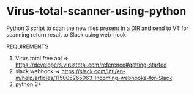 # Virus-total-scanner-using-python
Python 3 script to scan the new files present in a DIR and send to VT for scanning return result to Slack using web-hook


REQUIREMENTS

1) Virus total free api =>   https://developers.virustotal.com/reference#getting-started 
2) slack webhook =>  https://slack.com/intl/en-in/help/articles/115005265063-Incoming-webhooks-for-Slack 
3) python 3+
